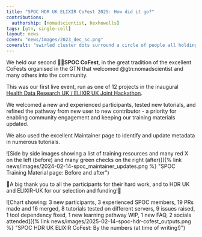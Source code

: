 ```yaml
---
title: "SPOC HDR UK ELIXIR CoFest 2025: How did it go?"
contributions:
  authorship: [nomadscientist, hexhowells]
tags: [gtn, single-cell]
layout: news
cover: "news/images/2023_dec_sc.png"
coveralt: "swirled cluster dots surround a circle of people all holding hands, looking towards the bright center (future)"
---
```


We held our second **🖖🏾SPOC CoFest**, in the great tradition of the excellent CoFests organised in the GTN that welcomed @gtn:nomadscientist and many others into the community.

This was our first live event, run as one of 12 projects in the inaugural [Health Data Research UK / ELIXIR UK Joint Hackathon](https://www.hdruk.ac.uk/research/research-data-infrastructure/hdr-uk-and-elixir-uk-hackathon/).

We welcomed a new and experienced participants, tested new tutorials, and refined the pathway from new user to new contributor - a priority for enabling community engagement and keeping our training materials updated.

We also used the excellent Maintainer page to identify and update metadata in numerous tutorials.

![Side by side images showing a list of training resources and many red X on the left (before) and many green checks on the right (after)]({% link news/images/2024-02-14-spoc_maintainer_updates.png %} "SPOC Training Material page: Before and after")

🎉A big thank you to all the participants for their hard work, and to HDR UK and ELIXIR-UK for our selection and funding!🎉

![Chart showing: 3 new participants, 3 experienced SPOC members, 19 PRs made and 16 merged, 8 tutorials tested on different servers, 9 issues raised, 1 tool dependency fixed, 1 new learning pathway WIP, 1 new FAQ, 2 socials attended]({% link news/images/2025-02-14-spoc-hdr-cofest_outputs.png %} "SPOC HDR UK ELIXIR CoFest: By the numbers (at time of writing!)")
